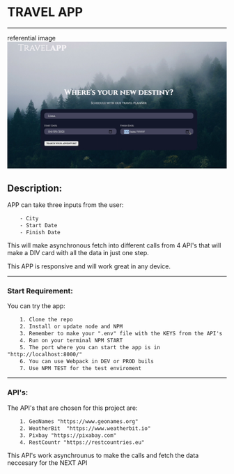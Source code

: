 # TRAVEL APP 
***
referential image
<img src = "./src/client/assets/images/img-demo.png"/>

## Description: 
APP can take three inputs from the user: 
```
    - City
    - Start Date
    - Finish Date
```
This will make asynchronous fetch into different calls from 4 API's that will make a DIV card with all the data in just one step.

This APP is responsive and will work great in any device.
***
### Start Requirement: 
You can try the app:
```
    1. Clone the repo
    2. Install or update node and NPM
    3. Remember to make your ".env" file with the KEYS from the API's
    4. Run on your terminal NPM START
    5. The port where you can start the app is in "http://localhost:8000/"
    6. You can use Webpack in DEV or PROD buils
    7. Use NPM TEST for the test enviroment
```
***
### API's:
The API's that are chosen for this project are:
```
    1. GeoNames "https://www.geonames.org"
    2. WeatherBit  "https://www.weatherbit.io"
    3. Pixbay "https://pixabay.com"
    4. RestCountr "https://restcountries.eu"
```
This API's work asynchrounus to make the calls and fetch the data neccesary for the NEXT API

